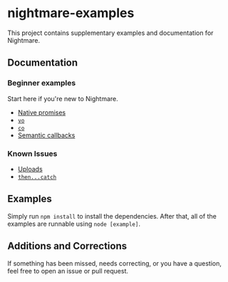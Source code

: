 # nightmare-examples
This project contains supplementary examples and documentation for Nightmare.

## Documentation

### Beginner examples
Start here if you're new to Nightmare.

- [Native promises](https://github.com/rosshinkley/nightmare-examples/blob/master/docs/beginner/promises.md)
- [`vo`](https://github.com/rosshinkley/nightmare-examples/blob/master/docs/beginner/vo.md)
- [`co`](https://github.com/rosshinkley/nightmare-examples/blob/master/docs/beginner/co.md)
- [Semantic callbacks](https://github.com/rosshinkley/nightmare-examples/blob/master/docs/beginner/semantic-callbacks.md)

### Known Issues

- [Uploads](https://github.com/rosshinkley/nightmare-examples/blob/master/docs/known-issues/uploads.md)
- [`then...catch`](https://github.com/rosshinkley/nightmare-examples/blob/master/docs/known-issues/then-catch.md)

## Examples
Simply run `npm install` to install the dependencies.  After that, all of the examples are runnable using `node [example]`.

## Additions and Corrections
If something has been missed, needs correcting, or you have a question, feel free to open an issue or pull request.
